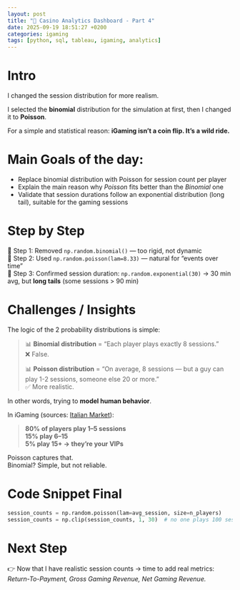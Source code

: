 ```yaml
---
layout: post
title: "🎲 Casino Analytics Dashboard - Part 4"
date: 2025-09-19 18:51:27 +0200
categories: igaming
tags: [python, sql, tableau, igaming, analytics]
---
```


# Intro

I changed the session distribution for more realism.

I selected the **binomial** distribution for the simulation at first, then I changed it to **Poisson**.

For a simple and statistical reason: **iGaming isn’t a coin flip. It’s a wild ride.**

# Main Goals of the day:

- Replace binomial distribution with Poisson for session count per player  
- Explain the main reason why _Poisson_ fits better than the _Binomial_ one  
- Validate that session durations follow an exponential distribution (long tail), suitable for the gaming sessions

# Step by Step

📍 Step 1: Removed `np.random.binomial()` — too rigid, not dynamic  
📍 Step 2: Used `np.random.poisson(lam=8.33)` — natural for “events over time”  
📍 Step 3: Confirmed session duration: `np.random.exponential(30)` → 30 min avg, but **long tails** (some sessions > 90 min)

# Challenges / Insights

The logic of the 2 probability distributions is simple:

> 📊 **Binomial distribution** = “Each player plays exactly 8 sessions.”  
> ❌ False.  
>  
> 📊 **Poisson distribution** = “On average, 8 sessions — but a guy can play 1-2 sessions, someone else 20 or more.”  
> ✅ More realistic.

In other words, trying to **model human behavior**.

In iGaming (sources: [Italian Market](https://giocoresponsabile.info/statistiche-del-gioco/)):  

> **80% of players play 1–5 sessions**  
> **15% play 6–15**  
> **5% play 15+ → they’re your VIPs**

Poisson captures that.  
Binomial? Simple, but not reliable.

# Code Snippet Final

```python
session_counts = np.random.poisson(lam=avg_session, size=n_players)
session_counts = np.clip(session_counts, 1, 30)  # no one plays 100 sessions in a week
```
</pre>

# Next Step
👉 Now that I have realistic session counts → time to add real metrics: _Return-To-Payment, Gross Gaming Revenue, Net Gaming Revenue._
